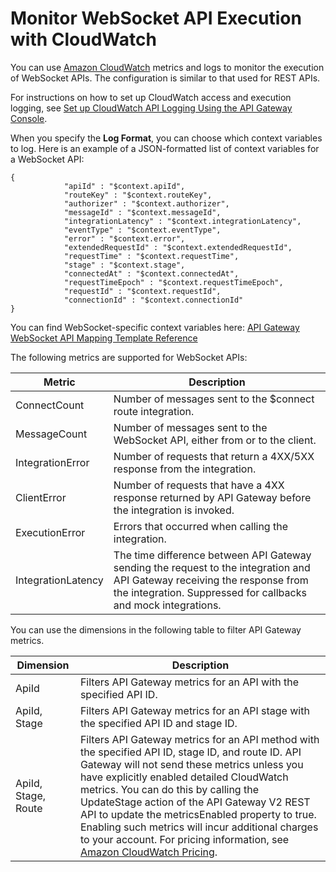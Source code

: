 # Monitor WebSocket API Execution with CloudWatch<a name="apigateway-websocket-api-logging"></a>

You can use [Amazon CloudWatch](https://docs.aws.amazon.com/AmazonCloudWatch/latest/monitoring/WhatIsCloudWatch.html) metrics and logs to monitor the execution of WebSocket APIs\. The configuration is similar to that used for REST APIs\.

For instructions on how to set up CloudWatch access and execution logging, see [Set up CloudWatch API Logging Using the API Gateway Console](set-up-logging.md#set-up-access-logging-using-console)\.

When you specify the **Log Format**, you can choose which context variables to log\. Here is an example of a JSON\-formatted list of context variables for a WebSocket API:

```
{ 
            "apiId" : "$context.apiId", 
            "routeKey" : "$context.routeKey", 
            "authorizer" : "$context.authorizer", 
            "messageId" : "$context.messageId", 
            "integrationLatency" : "$context.integrationLatency", 
            "eventType" : "$context.eventType", 
            "error" : "$context.error", 
            "extendedRequestId" : "$context.extendedRequestId", 
            "requestTime" : "$context.requestTime", 
            "stage" : "$context.stage", 
            "connectedAt" : "$context.connectedAt", 
            "requestTimeEpoch" : "$context.requestTimeEpoch", 
            "requestId" : "$context.requestId", 
            "connectionId" : "$context.connectionId"
}
```

You can find WebSocket\-specific context variables here: [API Gateway WebSocket API Mapping Template Reference](apigateway-websocket-api-mapping-template-reference.md)

The following metrics are supported for WebSocket APIs:


| Metric | Description | 
| --- | --- | 
| ConnectCount | Number of messages sent to the $connect route integration\. | 
| MessageCount | Number of messages sent to the WebSocket API, either from or to the client\. | 
| IntegrationError | Number of requests that return a 4XX/5XX response from the integration\. | 
| ClientError | Number of requests that have a 4XX response returned by API Gateway before the integration is invoked\. | 
| ExecutionError | Errors that occurred when calling the integration\. | 
| IntegrationLatency | The time difference between API Gateway sending the request to the integration and API Gateway receiving the response from the integration\. Suppressed for callbacks and mock integrations\. | 

You can use the dimensions in the following table to filter API Gateway metrics\.


| Dimension | Description | 
| --- | --- | 
| ApiId | Filters API Gateway metrics for an API with the specified API ID\. | 
| ApiId, Stage | Filters API Gateway metrics for an API stage with the specified API ID and stage ID\. | 
| ApiId, Stage, Route |  Filters API Gateway metrics for an API method with the specified API ID, stage ID, and route ID\. API Gateway will not send these metrics unless you have explicitly enabled detailed CloudWatch metrics\. You can do this by calling the UpdateStage action of the API Gateway V2 REST API to update the metricsEnabled property to true\. Enabling such metrics will incur additional charges to your account\. For pricing information, see [Amazon CloudWatch Pricing](https://aws.amazon.com/cloudwatch/pricing/)\.  | 